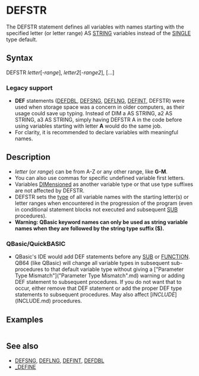 # DEFSTR

The DEFSTR statement defines all variables with names starting with the specified letter (or letter range) AS [STRING](STRING.md) variables instead of the [SINGLE](SINGLE.md) type default.

  

## Syntax

DEFSTR *letter*[-*range*], *letter2*[-*range2*], [...]
### Legacy support

* **DEF** statements ([DEFDBL](DEFDBL.md), [DEFSNG](DEFSNG.md), [DEFLNG](DEFLNG.md), [DEFINT](DEFINT.md), DEFSTR) were used when storage space was a concern in older computers, as their usage could save up typing. Instead of DIM a AS STRING, a2 AS STRING, a3 AS STRING, simply having DEFSTR A in the code before using variables starting with letter **A** would do the same job.
* For clarity, it is recommended to declare variables with meaningful names.

  

## Description

* *letter* (or *range*) can be from A-Z or any other range, like **G-M**.
* You can also use commas for specific undefined variable first letters.
* Variables [DIMensioned](DIMensioned.md) as another variable type or that use type suffixes are not affected by DEFSTR.
* DEFSTR sets the [type](type.md) of all variable names with the starting letter(s) or letter ranges when encountered in the progression of the program (even in conditional statement blocks not executed and subsequent [SUB](SUB.md) procedures).
* **Warning: QBasic keyword names can only be used as string variable names when they are followed by the string type suffix ($).**

### QBasic/QuickBASIC

* QBasic's IDE would add DEF statements before any [SUB](SUB.md) or [FUNCTION](FUNCTION.md). QB64 (like QBasic) will change all variable types in subsequent sub-procedures to that default variable type without giving a ["Parameter Type Mismatch"]("Parameter Type Mismatch".md) warning or adding DEF statement to subsequent procedures. If you do not want that to occur, either remove that DEF statement or add the proper DEF type statements to subsequent procedures. May also affect [$INCLUDE]($INCLUDE.md) procedures.

  

## Examples

``` DEFSTR A, F-H, M  'With the above, all variables with names starting with A, F, G, H and M 'will be of type STRING, unless they have a type suffix 'indicating another type or they are [dimensioned](dimensioned.md) differently  
```

  

## See also

* [DEFSNG](DEFSNG.md), [DEFLNG](DEFLNG.md), [DEFINT](DEFINT.md), [DEFDBL](DEFDBL.md)
* [_DEFINE](_DEFINE.md)

  
